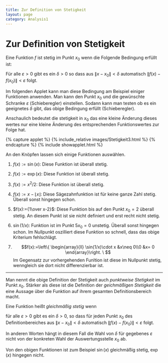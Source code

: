 ```yaml
---
title: Zur Definition von Stetigkeit
layout: page
category: Analysis1
---
```


# Zur Definition von Stetigkeit

Eine Funktion $f$ ist stetig im Punkt $x_0$ wenn die Folgende Bedingung erfüllt ist:

Für alle $\varepsilon >0$ gibt es ein $\delta > 0$ so dass aus
$\|x-x_0\|<\delta$ automatisch $\|f(x)-f(x_0)\|<\varepsilon$ folgt.

Im folgenden Applet kann man diese Bedingung am Beispiel einiger Funktionen anwenden.
Man kann den Punkt $x_0$ und die gewünschte Schranke
$\varepsilon$ (Schieberegler) einstellen. Sodann kann man testen ob es ein geeignetes $\delta$ gibt, das obige Bedingung erfüllt (Schieberegler).  

Anschaulich bedeutet die stetigkeit in $x_0$ das eine kleine Änderung dieses wertes nur eine kleine Änderung des entsprechenden Funktionswertes zur Folge hat.





{% capture applet %} {% include_relative images/Stetigkeit3.html %} {% endcapture %}
{% include showapplet.html %}



An den Knöpfen lassen sich einige Funktionen auswählen.

1. $f(x):=\sin(x)$: Diese Funktion ist überall stetig.  

2. $f(x):=\exp(x)$: Diese Funktion ist überall stetig.

3. $f(x):=x^2/2$: Diese Funktion ist überall stetig.

4. $f(x):=x-\lfloor x\rfloor$: Diese  Sägezahnfunktion ist für keine ganze Zahl stetig. Überall sonst hingegen schon.

5. $f(x):={1\over x-2}$: Diese Funktion bis auf den Punkt $x_0=2$ überall stetig. An diesem Punkt ist sie nicht definiert und erst recht nicht stetig.

6. $\sin(1/x)$: Funktion ist im Punkt 5$x_0=0$ unstetig. Überall sonst hingegen schon. Im Nullpunkt oszilliert diese Funktion so schnell, dass das obige Kriterium fehlschlägt.

7. $$f(x):=\left\{ \begin{array}{ll} \sin(1/x)\cdot x &x\neq 0\\0 &x= 0 \end{array}\right. \  $$
Im Gegensatz  zur vorhergehenden Funltion ist diese im Nullpunkt stetig, wenngleich sie dort nicht differenzierbar ist.

---

Man nennt die obige Definition der Stetigkeit auch *punktweise Stetigkeit* im Punkt $x_0$. Stärker als diese ist die Definition der
*geichmäßigen Stetigkeit* die eine Aussage über die Funktion auf ihrem gesamten Definitionsbereich macht.

Eine Funktion heißt *gleichmäßig stetig* wenn

für alle $\varepsilon >0$ gibt es ein $\delta>0$, so dass für jeden Punkt $x_0$ des Definitionbereiches aus $\|x-x_0\|<\delta$ automatisch $\|f(x)-f(x_0)\|<\varepsilon$ folgt.

In anderen Worten hängt in diesem Fall die Wahl von $\delta$ für gegebenes $\varepsilon$ nicht von der konkreten Wahl der Auswertungsstelle $x_0$ ab.

Von den obigen Funktionen ist zum Beispiel $\sin(x)$ gleichmäßig stetig, $\exp(x)$ hingegen nicht.
